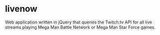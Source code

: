 livenow
=======

Web application written in jQuery that queries the Twitch.tv API for all live streams playing Mega Man Battle Network or Mega Man Star Force games.
